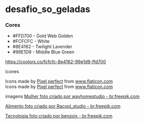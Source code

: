 # desafio_so_geladas

### Cores

- #FFD700 - Gold Web Golden
- #FCFCFC - White
- #8E4162 - Twilight Lavender
- #99E1D9 - Middle Blue Green

https://coolors.co/fcfcfc-8e4162-99e1d9-ffd700


icones
<div>Icons made by <a href="https://www.flaticon.com/authors/pixel-perfect" title="Pixel perfect">Pixel perfect</a> from <a href="https://www.flaticon.com/" title="Flaticon">www.flaticon.com</a></div>

<div>Icons made by <a href="https://www.flaticon.com/authors/pixel-perfect" title="Pixel perfect">Pixel perfect</a> from <a href="https://www.flaticon.com/" title="Flaticon">www.flaticon.com</a></div>


imagens
<a href='https://br.freepik.com/fotos-vetores-gratis/mulher'>Mulher foto criado por wayhomestudio - br.freepik.com</a>

<a href='https://br.freepik.com/fotos-vetores-gratis/alimento'>Alimento foto criado por Racool_studio - br.freepik.com</a>

<a href='https://br.freepik.com/fotos-vetores-gratis/tecnologia'>Tecnologia foto criado por benzoix - br.freepik.com</a>